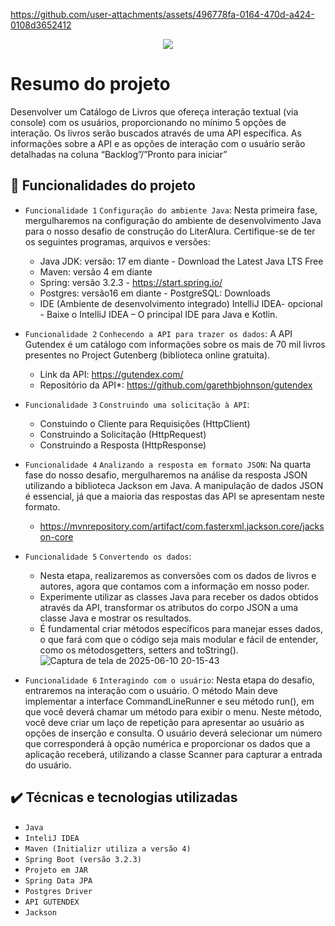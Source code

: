 https://github.com/user-attachments/assets/496778fa-0164-470d-a424-0108d3652412

<p align="center">
<img loading="lazy" src="http://img.shields.io/static/v1?label=STATUS&message=%20FINALIZADO&color=GREEN&style=for-the-badge"/>
</p>

# Resumo do projeto
Desenvolver um Catálogo de Livros que ofereça interação textual (via console) com os usuários, proporcionando no mínimo 5 opções de interação. 
Os livros serão buscados através de uma API específica. As informações sobre a API e as opções de interação com o usuário serão detalhadas na coluna “Backlog”/”Pronto para iniciar”

## 🔨 Funcionalidades do projeto

- `Funcionalidade 1` `Configuração do ambiente Java`:  Nesta primeira fase, mergulharemos na configuração do ambiente de desenvolvimento Java para o nosso desafio de construção do LiterAlura. Certifique-se de ter os seguintes programas, arquivos e versões:
  - Java JDK: versão: 17 em diante - Download the Latest Java LTS Free
  - Maven: versão 4 em diante
  - Spring: versão 3.2.3 - https://start.spring.io/
  - Postgres: versão16 em diante - PostgreSQL: Downloads
  - IDE (Ambiente de desenvolvimento integrado) IntelliJ IDEA- opcional - Baixe o IntelliJ IDEA – O principal IDE para Java e Kotlin.

- `Funcionalidade 2` `Conhecendo a API para trazer os dados`: A API Gutendex é um catálogo com informações sobre os mais de 70 mil livros presentes no Project Gutenberg (biblioteca online gratuita).
   - Link da API: https://gutendex.com/
   - Repositório da API*: https://github.com/garethbjohnson/gutendex

- `Funcionalidade 3` `Construindo uma solicitação à API`:
   - Constuindo o Cliente para Requisições (HttpClient)
   - Construindo a Solicitação (HttpRequest)
   - Construindo a Resposta (HttpResponse)
     
- `Funcionalidade 4` `Analizando a resposta em formato JSON`: Na quarta fase do nosso desafio, mergulharemos na análise da resposta JSON utilizando a biblioteca Jackson em Java. A manipulação de dados JSON é essencial, já que a maioria das respostas das API se apresentam neste formato.
    - https://mvnrepository.com/artifact/com.fasterxml.jackson.core/jackson-core

- `Funcionalidade 5` `Convertendo os dados`:
    - Nesta etapa, realizaremos as conversões com os dados de livros e autores, agora que contamos com a informação em nosso poder.
    - Experimente utilizar as classes Java para receber os dados obtidos através da API, transformar os atributos do corpo JSON a uma classe Java e mostrar os resultados.
    - É fundamental criar métodos específicos para manejar esses dados, o que fará com que o código seja mais modular e fácil de entender, como os métodosgetters, setters and toString().
![Captura de tela de 2025-06-10 20-15-43](https://github.com/user-attachments/assets/1600969c-251d-47c2-9560-77820b38a47a)

- `Funcionalidade 6` `Interagindo com o usuário`: Nesta etapa do desafio, entraremos na interação com o usuário. O método Main deve implementar a interface CommandLineRunner e seu método run(), em que você deverá chamar um método para exibir o menu.
 Neste método, você deve criar um laço de repetição para apresentar ao usuário as opções de inserção e consulta.
 O usuário deverá selecionar um número que corresponderá à opção numérica e proporcionar os dados que a aplicação receberá, utilizando a classe Scanner para capturar a entrada do usuário.

## ✔️ Técnicas e tecnologias utilizadas

- ``Java``
- ``InteliJ IDEA``
- ``Maven (Initializr utiliza a versão 4)``
- ``Spring Boot (versão 3.2.3)``
- ``Projeto em JAR``
- ``Spring Data JPA``
- ``Postgres Driver``
- ``API GUTENDEX ``
- ``Jackson``

